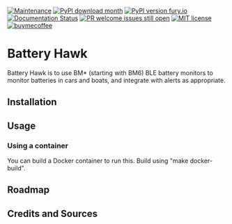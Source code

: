 [![Maintenance](https://img.shields.io/badge/Maintained%3F-yes-green.svg)](https://github.com/UpDryTwist/battery_hawk/graphs/commit-activity)
[![PyPI download month](https://img.shields.io/pypi/dm/.svg)](https://pypi.python.org/pypi//)
[![PyPI version fury.io](https://badge.fury.io/py/.svg)](https://pypi.python.org/pypi//)
[![Documentation Status](https://readthedocs.org/projects//badge/?version=latest)](http://.readthedocs.io/?badge=latest)
[![PR welcome issues still open](https://badgen.net/https/pr-welcome-badge.vercel.app/api/badge/UpDryTwist/)](https://github.com/UpDryTwist//issues?q=archived:false+is:issue+is:open+sort:updated-desc+label%3A%22help%20wanted%22%2C%22good%20first%20issue%22)
[![MIT license](https://img.shields.io/badge/License-MIT-blue.svg)](https://lbesson.mit-license.org/)
[![buymecoffee](https://img.shields.io/badge/-buy_me_a%C2%A0coffee-gray?logo=buy-me-a-coffee)](https://www.buymeacoffee.com/UpDryTwist)

# Battery Hawk

Battery Hawk is to use BM* (starting with BM6) BLE battery monitors to monitor batteries in cars and boats, and integrate with alerts as appropriate.

## Installation


## Usage

### Using a container

You can build a Docker container to run this. Build using "make docker-build".


## Roadmap

## Credits and Sources
